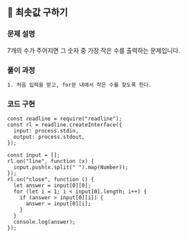 ## 📍 최솟값 구하기

### 문제 설명

7개의 수가 주어지면 그 숫자 중 가장 작은 수를 출력하는 문제입니다.<br>

### 풀이 과정

```txt
1. 처음 입력을 받고, for문 내에서 작은 수를 찾도록 한다.
```

### 코드 구현

```
const readline = require("readline");
const rl = readline.createInterface({
  input: process.stdin,
  output: process.stdout,
});

const input = [];
rl.on("line", function (x) {
  input.push(x.split(" ").map(Number));
});
rl.on("close", function () {
  let answer = input[0][0];
  for (let i = 1; i < input[0].length; i++) {
    if (answer > input[0][i]) {
      answer = input[0][i];
    }
  }
  console.log(answer);
});

```
